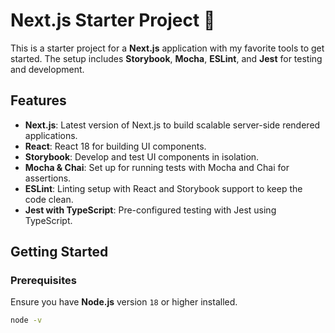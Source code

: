 # Next.js Starter Project 🚀

This is a starter project for a **Next.js** application with my favorite tools to get started. The setup includes **Storybook**, **Mocha**, **ESLint**, and **Jest** for testing and development.

## Features

- **Next.js**: Latest version of Next.js to build scalable server-side rendered applications.
- **React**: React 18 for building UI components.
- **Storybook**: Develop and test UI components in isolation.
- **Mocha & Chai**: Set up for running tests with Mocha and Chai for assertions.
- **ESLint**: Linting setup with React and Storybook support to keep the code clean.
- **Jest with TypeScript**: Pre-configured testing with Jest using TypeScript.

## Getting Started

### Prerequisites

Ensure you have **Node.js** version `18` or higher installed.

```bash
node -v